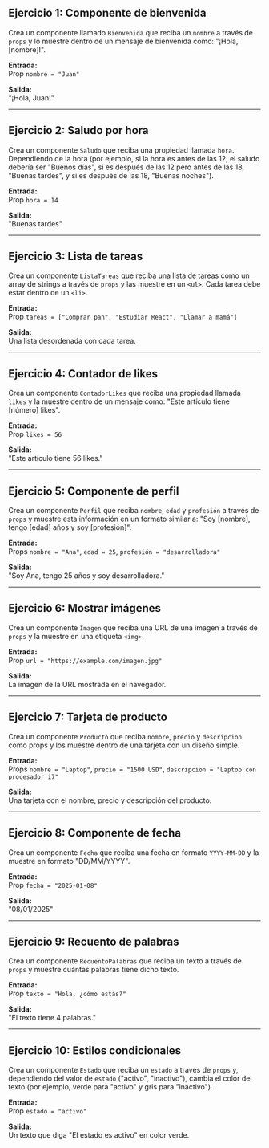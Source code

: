 ## Ejercicio 1: Componente de bienvenida
Crea un componente llamado `Bienvenida` que reciba un `nombre` a través de `props` y lo muestre dentro de un mensaje de bienvenida como: "¡Hola, [nombre]!".

**Entrada:**  
Prop `nombre = "Juan"`

**Salida:**  
"¡Hola, Juan!"

---

## Ejercicio 2: Saludo por hora
Crea un componente `Saludo` que reciba una propiedad llamada `hora`. Dependiendo de la hora (por ejemplo, si la hora es antes de las 12, el saludo debería ser "Buenos días", si es después de las 12 pero antes de las 18, "Buenas tardes", y si es después de las 18, "Buenas noches").

**Entrada:**  
Prop `hora = 14`

**Salida:**  
"Buenas tardes"

---

## Ejercicio 3: Lista de tareas
Crea un componente `ListaTareas` que reciba una lista de tareas como un array de strings a través de `props` y las muestre en un `<ul>`. Cada tarea debe estar dentro de un `<li>`.

**Entrada:**  
Prop `tareas = ["Comprar pan", "Estudiar React", "Llamar a mamá"]`

**Salida:**  
Una lista desordenada con cada tarea.

---

## Ejercicio 4: Contador de likes
Crea un componente `ContadorLikes` que reciba una propiedad llamada `likes` y la muestre dentro de un mensaje como: "Este artículo tiene [número] likes".

**Entrada:**  
Prop `likes = 56`

**Salida:**  
"Este artículo tiene 56 likes."

---

## Ejercicio 5: Componente de perfil
Crea un componente `Perfil` que reciba `nombre`, `edad` y `profesión` a través de `props` y muestre esta información en un formato similar a: "Soy [nombre], tengo [edad] años y soy [profesión]".

**Entrada:**  
Props `nombre = "Ana"`, `edad = 25`, `profesión = "desarrolladora"`

**Salida:**  
"Soy Ana, tengo 25 años y soy desarrolladora."

---

## Ejercicio 6: Mostrar imágenes
Crea un componente `Imagen` que reciba una URL de una imagen a través de `props` y la muestre en una etiqueta `<img>`.

**Entrada:**  
Prop `url = "https://example.com/imagen.jpg"`

**Salida:**  
La imagen de la URL mostrada en el navegador.

---

## Ejercicio 7: Tarjeta de producto
Crea un componente `Producto` que reciba `nombre`, `precio` y `descripcion` como props y los muestre dentro de una tarjeta con un diseño simple.

**Entrada:**  
Props `nombre = "Laptop"`, `precio = "1500 USD"`, `descripcion = "Laptop con procesador i7"`

**Salida:**  
Una tarjeta con el nombre, precio y descripción del producto.

---

## Ejercicio 8: Componente de fecha
Crea un componente `Fecha` que reciba una fecha en formato `YYYY-MM-DD` y la muestre en formato "DD/MM/YYYY".

**Entrada:**  
Prop `fecha = "2025-01-08"`

**Salida:**  
"08/01/2025"

---

## Ejercicio 9: Recuento de palabras
Crea un componente `RecuentoPalabras` que reciba un texto a través de `props` y muestre cuántas palabras tiene dicho texto.

**Entrada:**  
Prop `texto = "Hola, ¿cómo estás?"`

**Salida:**  
"El texto tiene 4 palabras."

---

## Ejercicio 10: Estilos condicionales
Crea un componente `Estado` que reciba un `estado` a través de `props` y, dependiendo del valor de `estado` ("activo", "inactivo"), cambia el color del texto (por ejemplo, verde para "activo" y gris para "inactivo").

**Entrada:**  
Prop `estado = "activo"`

**Salida:**  
Un texto que diga "El estado es activo" en color verde.

